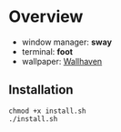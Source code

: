 # Overview

- window manager: **sway**
- terminal: **foot**
- wallpaper: [Wallhaven](https://wallhaven.cc/w/k7d8od)

## Installation

```
chmod +x install.sh
./install.sh
```
